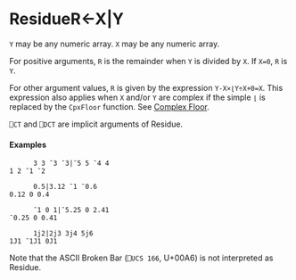 




<h1 class="heading"><span class="name">Residue</span><span class="command">R←X|Y</span></h1>

`Y` may be any numeric array.  `X` may be any numeric array.


For positive arguments, `R` is the remainder when `Y` is divided by `X`. If `X=0`, `R` is `Y`.


For other argument values, `R` is given by the expression `Y-X×⌊Y÷X+0=X`. This expression also applies when `X` and/or `Y` are complex if the simple `⌊` is replaced by the `CpxFloor` function. See [Complex Floor](../../scalar-monadic-functions/floor.md).


`⎕CT` and `⎕DCT` are  implicit arguments of Residue.


#### Examples
```apl
      3 3 ¯3 ¯3|¯5 5 ¯4 4
1 2 ¯1 ¯2
 
      0.5|3.12 ¯1 ¯0.6
0.12 0 0.4
 
      ¯1 0 1|¯5.25 0 2.41
¯0.25 0 0.41
 
      1j2|2j3 3j4 5j6
1J1 ¯1J1 0J1
```


Note that the ASCII Broken Bar (`⎕UCS 166`, U+00A6) is not interpreted as Residue.


